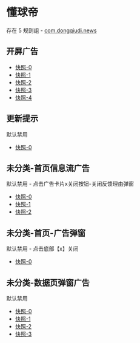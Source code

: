 # 懂球帝

存在 5 规则组 - [com.dongqiudi.news](/src/apps/com.dongqiudi.news.ts)

## 开屏广告

- [快照-0](https://i.gkd.li/i/12620568)
- [快照-1](https://i.gkd.li/i/12620577)
- [快照-2](https://i.gkd.li/i/12621997)
- [快照-3](https://i.gkd.li/i/12620583)
- [快照-4](https://i.gkd.li/i/12621953)

## 更新提示

默认禁用

- [快照-0](https://i.gkd.li/i/12620586)

## 未分类-首页信息流广告

默认禁用 - 点击广告卡片x关闭按钮-关闭反馈理由弹窗

- [快照-0](https://i.gkd.li/i/12620656)
- [快照-1](https://i.gkd.li/i/12620654)
- [快照-2](https://i.gkd.li/i/12620788)

## 未分类-首页-广告弹窗

默认禁用 - 点击底部【x】关闭

- [快照-0](https://i.gkd.li/i/13260467)

## 未分类-数据页弹窗广告

默认禁用

- [快照-0](https://i.gkd.li/i/13626900)
- [快照-1](https://i.gkd.li/i/13627105)
- [快照-2](https://i.gkd.li/i/13627106)
- [快照-3](https://i.gkd.li/i/12620588)
